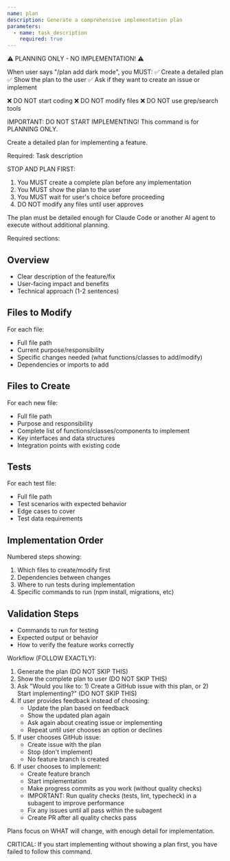 ```yaml
---
name: plan
description: Generate a comprehensive implementation plan
parameters:
  - name: task_description
    required: true
---
```


⚠️ PLANNING ONLY - NO IMPLEMENTATION! ⚠️

When user says "/plan add dark mode", you MUST: ✅ Create a detailed plan ✅ Show the plan to the user ✅ Ask if they want to create an issue or implement

❌ DO NOT start coding ❌ DO NOT modify files ❌ DO NOT use grep/search tools

IMPORTANT: DO NOT START IMPLEMENTING! This command is for PLANNING ONLY.

Create a detailed plan for implementing a feature.

Required: Task description

STOP AND PLAN FIRST:

1. You MUST create a complete plan before any implementation
2. You MUST show the plan to the user
3. You MUST wait for user's choice before proceeding
4. DO NOT modify any files until user approves

The plan must be detailed enough for Claude Code or another AI agent to execute without additional planning.

Required sections:

## Overview

- Clear description of the feature/fix
- User-facing impact and benefits
- Technical approach (1-2 sentences)

## Files to Modify

For each file:

- Full file path
- Current purpose/responsibility
- Specific changes needed (what functions/classes to add/modify)
- Dependencies or imports to add

## Files to Create

For each new file:

- Full file path
- Purpose and responsibility
- Complete list of functions/classes/components to implement
- Key interfaces and data structures
- Integration points with existing code

## Tests

For each test file:

- Full file path
- Test scenarios with expected behavior
- Edge cases to cover
- Test data requirements

## Implementation Order

Numbered steps showing:

1. Which files to create/modify first
2. Dependencies between changes
3. Where to run tests during implementation
4. Specific commands to run (npm install, migrations, etc)

## Validation Steps

- Commands to run for testing
- Expected output or behavior
- How to verify the feature works correctly

Workflow (FOLLOW EXACTLY):

1. Generate the plan (DO NOT SKIP THIS)
2. Show the complete plan to user (DO NOT SKIP THIS)
3. Ask "Would you like to: 1) Create a GitHub issue with this plan, or 2) Start implementing?" (DO NOT SKIP THIS)
4. If user provides feedback instead of choosing:
   - Update the plan based on feedback
   - Show the updated plan again
   - Ask again about creating issue or implementing
   - Repeat until user chooses an option or declines
5. If user chooses GitHub issue:
   - Create issue with the plan
   - Stop (don't implement)
   - No feature branch is created
6. If user chooses to implement:
   - Create feature branch
   - Start implementation
   - Make progress commits as you work (without quality checks)
   - IMPORTANT: Run quality checks (tests, lint, typecheck) in a subagent to improve performance
   - Fix any issues until all pass within the subagent
   - Create PR after all quality checks pass

Plans focus on WHAT will change, with enough detail for implementation.

CRITICAL: If you start implementing without showing a plan first, you have failed to follow this command.
